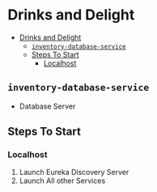 # Drinks and Delight

- [Drinks and Delight](#drinks-and-delight)
  - [`inventory-database-service`](#inventory-database-service)
  - [Steps To Start](#steps-to-start)
    - [Localhost](#localhost)

## `inventory-database-service`

- Database Server

## Steps To Start

### Localhost

1. Launch Eureka Discovery Server
2. Launch All other Services